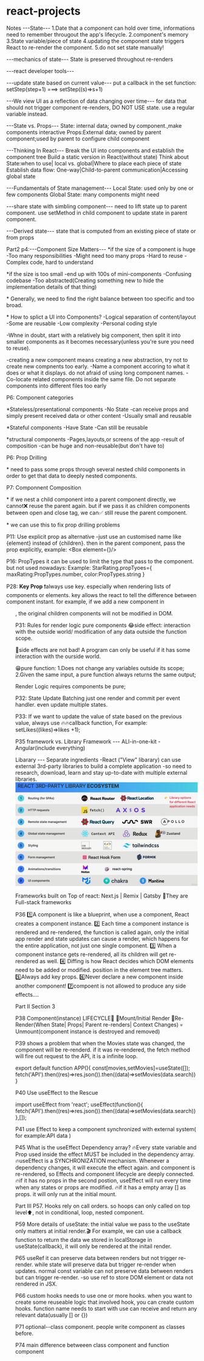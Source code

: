 # react-projects

Notes
---State---
1.Date that a component can hold over time, informations need to remember througout the app's lifecycle.
2.component's memory
3.State variable/piece of state
4.updating the component state triggers React to re-render the component.
5.do not set state manually!

---mechanics of state---
State is preserved throughout re-renders

---react developer tools---

---update state based on current value---
put a callback in the set function:
setStep(step+1) ===> setStep((s)=>s+1)

---We view UI as a reflection of data changing over time---
for data that should not trigger component re-renders, DO NOT USE state. use a regular variable instead.

---State vs. Props---
State: internal data; owned by component.,make components interactive
Props:External data; owned by parent component;used by parent to configure child component

---Thinking In React---
Break the UI into components and establish the component tree
Build a static version in React(without state)
Think about State:when to use| local vs. global|Where to place each piece of state
Establish data flow: One-way|Child-to-parent communication|Accessing global state

---Fundamentals of State management---
Local State:
used only by one or few components
Global State:
many components might need

---share state with simbling component---
need to lift state up to parent component.
use setMethod in child component to update state in parent component.

---Derived state---
state that is computed from an existing piece of state or from props

Part2
p4:---Component Size Matters---
\*if the size of a component is huge
-Too many responsibilities
-Might need too many props
-Hard to reuse
-Complex code, hard to understand

\*if the size is too small
-end up with 100s of mini-components
-Confusing codebase
-Too abstracted(Creating something new to hide the implementation details of that thing)

\* Generally, we need to find the right balance between too specific and too broad.

\* How to splict a UI into Components?
-Logical separation of content/layout
-Some are reusable
-Low complexity
-Personal coding style

-Whne in doubt, start with a relatively big component, then split it into smaller components as it becomes necessary(unless you're sure you need to reuse).

-creating a new component means creating a new abstraction, try not to create new compnents too early.
-Name a component accoring to what it does or what it displays. do not afraid of using long component names.
-Co-locate related components inside the same file. Do not separate components into different files too early

P6: Component categories

\*Stateless/presentational components
-No State
-can receive props and simply present received data or other content
-Usually small and reusable

\*Stateful components
-Have State
-Can still be reusable

\*structural components
-Pages,layouts,or screens of the app
-result of composition
-can be huge and non-reusable(but don't have to)

P6: Prop Drilling

\* need to pass some props through several nested child components in order to get that data to deeply nested components.

P7: Componnent Composition

\* if we nest a child component into a parent component directly, we cannot❌ reuse the parent again. but if we pass it as children components between open and close tag, we can✅ still reuse the parent component.

\* we can use this to fix prop drilling problems

P11: Use explicit prop as alternative
-just use an customised name like {element} instead of {children}. then in the parent component, pass the prop explicitly, example:
<Box element={<MovieList movies={movies}>}/>

P16: PropTypes
it can be used to limit the type that pass to the component. but not used nowadays:
Example:
StarRating.propTyoes={
maxRating:PropTypes.number,
color:PropTypes.string
}

P28:
**Key Prop**
❗️always use key.
especially when rendering lists of components or elements.
key allows the react to tell the difference between component instant.
for example, if we add a new component in <ul>, the original children components will not be modified in DOM.

P31: Rules for render logic pure components
😂side effect: interaction with the outside world/ modification of any data outside the function scope.

🎇side effects are not bad! A program can only be useful if it has some interaction with the ourside world.

😁pure function:
1.Does not change any variables outside its scope;
2.Given the same input, a pure function always returns the same output;

Render Logic requires components be pure;

P32: State Update Batching
just one render and commit per event handler. even update multiple states.

P33: If we want to update the value of state based on the previous value, always use 🔥🔥callback function, For example:
setLikes((likes)=>likes +1);

P35 framework vs. Library
Framework --- ALl-in-one-kit
-Angular(include everything)

Libarary --- Separate ingredients
-React ("View" libarary) can use external 3rd-party libraries to build a complete application
-so need to research, download, learn and stay up-to-date with multiple external libraries.
![screen shot of Library Ecosystem](image.png)

Frameworks built on Top of react:
Next.js | Remix | Gatsby
🎇They are Full-stack frameworks

P36
1️⃣A component is like a blueprint, when use a component, React creates a component instance.
2️⃣ Each time a component instance is rendered and re-rendered, the function is called again, only the initial app render and state updates can cause a render, which happens for the entire application, not just one single component.
3️⃣ When a component instance gets re-rendered, all its children will get re-rendered as well.
4️⃣ Diffing is how React decides which DOM elements need to be added or modified. position in the element tree matters.
5️⃣Always add key props.
6️⃣Never declare a new component inside another component!
7️⃣compoent is not allowed to produce any side effects....

Part II Section 3

P38 Component(instance) LIFECYCLE🛟
🐣Mount/Initial Render
🐓Re-Render(When State| Props| Parent re-renders| Context Changes)
💀Unmount(component instance is destroyed and removed)

P39
shows a problem that when the Movies state was changed, the component will be re-renderd. if it was re-rendered, the fetch method will fire out request to the API, it is a infinite loop.

export default function APP(){
const[movies,setMovies]=useState([]);
fetch('API').then((res)=>res.json()).then((data)=>setMovies(data.search))
}

P40 Use useEffect to the Rescue

import useEffect from 'react';
useEffect(function(){
fetch('API').then((res)=>res.json()).then((data)=>setMovies(data.search))
},[]);

P41 use Effect to keep a component synchronized with external system( for example:API data )

P45 What is the useEffect Dependency array?
🔥Every state variable and Prop used inside the effect MUST be included in the dependency array.
🔥useEffect is a SYNCHRONIZATION mechanism. Whenever a dependency changes, it will execute the effect again. and component is re-rendered, so Effects and component lifecycle are deeply connected.
🔥if it has no props in the second postion, useEffect will run every time when any states or props are modified.
🔥if it has a empty array [] as props. it will only run at the initial mount.

Part III
P57. Hooks rely on call orders. so hoops can only called on top level⬆️, not in conditional, loop, nested component.

P59 More details of useState:
the initial value we pass to the useState only matters at initial render.🎬
For example, we can use a callback function to return the data we stored in localStorage in useState(callback), it will only be rendered at the initail render.

P65 useRef
it can preserve data between renders but not trigger re-render.
while state will preserve data but trigger re-render when updates.
normal const variable can not preserve data between renders but can trigger re-render.
-so use ref to store DOM element or data not rendered in JSX.

P66 custom hooks needs to use one or more hooks.
when you want to create some reuseable logic that involved hook, you can create custom hooks.
function name needs to start with use
can receive and return any relevant data(usually [] or {})

P71 optional--class component. people write component as classes before.

P74 main difference betweeen class component and function component

